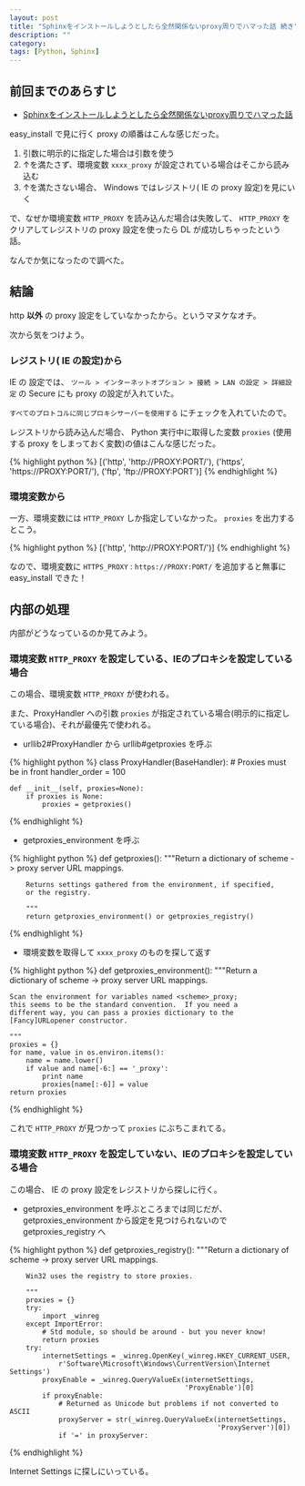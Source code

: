 ```yaml
---
layout: post
title: "Sphinxをインストールしようとしたら全然関係ないproxy周りでハマった話 続き"
description: ""
category: 
tags: [Python, Sphinx]
---
```


## 前回までのあらすじ

- [Sphinxをインストールしようとしたら全然関係ないproxy周りでハマった話](http://gosyujin.github.io/2013/08/21/sphinx-install-python-proxy/)

easy_install で見に行く proxy の順番はこんな感じだった。

1. 引数に明示的に指定した場合は引数を使う
1. ↑を満たさず、環境変数 `xxxx_proxy` が設定されている場合はそこから読み込む
1. ↑を満たさない場合、 Windows ではレジストリ( IE の proxy 設定)を見にいく

で、なぜか環境変数 `HTTP_PROXY` を読み込んだ場合は失敗して、 `HTTP_PROXY` をクリアしてレジストリの proxy 設定を使ったら DL が成功しちゃったという話。

なんでか気になったので調べた。

## 結論

http **以外** の proxy 設定をしていなかったから。というマヌケなオチ。

次から気をつけよう。

### レジストリ( IE の設定)から

IE の 設定では、 `ツール > インターネットオプション > 接続 > LAN の設定 > 詳細設定` の Secure にも proxy の設定が入れていた。

`すべてのプロトコルに同じプロキシサーバーを使用する` にチェックを入れていたので。

レジストリから読み込んだ場合、 Python 実行中に取得した変数 `proxies` (使用する proxy をしまっておく変数)の値はこんな感じだった。

{% highlight python %}
[('http', 'http://PROXY:PORT/'), ('https', 'https://PROXY:PORT/'), ('ftp', 'ftp://PROXY:PORT')]
{% endhighlight %}

### 環境変数から

一方、環境変数には `HTTP_PROXY` しか指定していなかった。 `proxies` を出力するとこう。

{% highlight python %}
[('http', 'http://PROXY:PORT/')]
{% endhighlight %}

なので、環境変数に `HTTPS_PROXY` : `https://PROXY:PORT/` を追加すると無事に easy_install できた！

## 内部の処理

内部がどうなっているのか見てみよう。

### 環境変数 `HTTP_PROXY` を設定している、IEのプロキシを設定している場合

この場合、環境変数 `HTTP_PROXY` が使われる。

また、ProxyHandler への引数 `proxies` が指定されている場合(明示的に指定している場合)、それが最優先で使われる。

- urllib2#ProxyHandler から urllib#getproxies を呼ぶ

{% highlight python %}
class ProxyHandler(BaseHandler):
    # Proxies must be in front
    handler_order = 100

    def __init__(self, proxies=None):
        if proxies is None:
            proxies = getproxies()
{% endhighlight %}

- getproxies_environment を呼ぶ

{% highlight python %}
    def getproxies():
        """Return a dictionary of scheme -> proxy server URL mappings.

        Returns settings gathered from the environment, if specified,
        or the registry.

        """
        return getproxies_environment() or getproxies_registry()
{% endhighlight %}

- 環境変数を取得して `xxxx_proxy` のものを探して返す

{% highlight python %}
def getproxies_environment():
    """Return a dictionary of scheme -> proxy server URL mappings.

    Scan the environment for variables named <scheme>_proxy;
    this seems to be the standard convention.  If you need a
    different way, you can pass a proxies dictionary to the
    [Fancy]URLopener constructor.

    """
    proxies = {}
    for name, value in os.environ.items():
        name = name.lower()
        if value and name[-6:] == '_proxy':
            print name
            proxies[name[:-6]] = value
    return proxies
{% endhighlight %}

これで `HTTP_PROXY` が見つかって `proxies` にぶちこまれてる。

### 環境変数 `HTTP_PROXY` を設定していない、IEのプロキシを設定している場合

この場合、 IE の proxy 設定をレジストリから探しに行く。

- getproxies_environment を呼ぶところまでは同じだが、 getproxies_environment から設定を見つけられないので getproxies_registry へ

{% highlight python %}
   def getproxies_registry():
        """Return a dictionary of scheme -> proxy server URL mappings.

        Win32 uses the registry to store proxies.

        """
        proxies = {}
        try:
            import _winreg
        except ImportError:
            # Std module, so should be around - but you never know!
            return proxies
        try:
            internetSettings = _winreg.OpenKey(_winreg.HKEY_CURRENT_USER,
                r'Software\Microsoft\Windows\CurrentVersion\Internet Settings')
            proxyEnable = _winreg.QueryValueEx(internetSettings,
                                               'ProxyEnable')[0]
            if proxyEnable:
                # Returned as Unicode but problems if not converted to ASCII
                proxyServer = str(_winreg.QueryValueEx(internetSettings,
                                                       'ProxyServer')[0])
                if '=' in proxyServer:
{% endhighlight %}

Internet Settings に探しにいっている。
